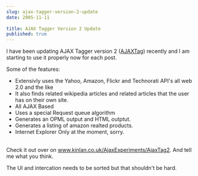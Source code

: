 ```yaml
---
slug: ajax-tagger-version-2-update
date: 2005-11-11
 
title: AJAX Tagger Version 2 Update
published: true
---
```

I have been updating AJAX Tagger version 2 (<a href="http://www.kinlan.co.uk/AjaxExperiments/AjaxTag2">AJAXTag</a>) recently and I am starting to use it properly now for each post.<p />Some of the features:<br /><ul>
<li>Extensivly uses the Yahoo, Amazon, Flickr and Technorati API's all web 2.0 and the like</li>
<li>It also finds related wikipedia articles and related articles that the user has on their own site.</li>
<li>All AJAX Based</li>
<li>Uses a special Request queue algorithm</li>
<li>Generates an OPML output and HTML outptut.</li>
<li>Generates a listing of amazon realted products.</li>
<li>Internet Explorer Only at the moment, sorry.</li>
</ul><br />Check it out over on <a href="http://www.kinlan.co.uk/AjaxExperiments/AjaxTag2">www.kinlan.co.uk/AjaxExperiments/AjaxTag2</a>. And tell me what you think.<p />The UI and intercation needs to be sorted but that shouldn't be hard.<p />


